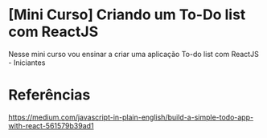 # [Mini Curso] Criando um To-Do list com ReactJS

Nesse mini curso vou ensinar a criar uma aplicação To-do list com ReactJS - Iniciantes

# Referências

https://medium.com/javascript-in-plain-english/build-a-simple-todo-app-with-react-561579b39ad1
